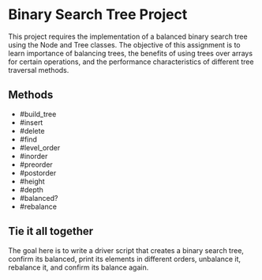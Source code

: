 # Binary Search Tree Project

This project requires the implementation of a balanced binary search tree using the Node and Tree classes. The objective of this assignment is to learn importance of balancing trees, the benefits of using trees over arrays for certain operations, and the performance characteristics of different tree traversal methods.

## Methods

- #build_tree 
- #insert
- #delete
- #find
- #level_order 
- #inorder
- #preorder
- #postorder
- #height
- #depth
- #balanced?
- #rebalance

## Tie it all together

The goal here is to write a driver script that creates a binary search tree, confirm its balanced, print its elements in different orders, unbalance it, rebalance it, and confirm its balance again.